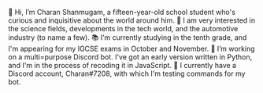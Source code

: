 👋 Hi, I’m Charan Shanmugam, a fifteen-year-old school student who's curious and inquisitive about the world around him.
👀 I am very interested in the science fields, developments in the tech world, and the automotive industry (to name a few).
📚 I’m currently studying in the tenth grade, and I'm appearing for my IGCSE exams in October and November.
🔧 I’m working on a multi=purpose Discord bot. I've got an early version written in Python, and I'm in the process of recoding it in JavaScript.
💬 I currently have a Discord account, Charan#7208, with which I'm testing commands for my bot.

<!---
Charan-Shanmugam/Charan-Shanmugam is a ✨ special ✨ repository because its `README.md` (this file) appears on your GitHub profile.
You can click the Preview link to take a look at your changes.
--->
